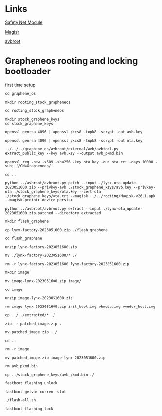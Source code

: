 # Links

[Safety Net Module](https://github.com/Displax/safetynet-fix/releases)

[Magisk](https://github.com/topjohnwu/Magisk/releases)

[avbroot](https://github.com/chenxiaolong/avbroot)

# Grapheneos rooting and locking bootloader

first time setup


```
cd graphene_os

mkdir rooting_stock_grapheneos

cd rooting_stock_grapheneos

mkdir stock_graphene_keys
cd stock_graphene_keys

openssl genrsa 4096 | openssl pkcs8 -topk8 -scrypt -out avb.key

openssl genrsa 4096 | openssl pkcs8 -topk8 -scrypt -out ota.key

../../../graphene_os/avbroot/external/avb/avbtool.py extract_public_key --key avb.key --output avb_pkmd.bin

openssl req -new -x509 -sha256 -key ota.key -out ota.crt -days 10000 -subj '/CN=Grapheneos/'

cd ..

python ../avbroot/avbroot.py patch --input ./lynx-ota_update-2023051600.zip --privkey-avb ./stock_graphene_keys/avb.key --privkey-ota ./stock_graphene_keys/ota.key --cert-ota ./stock_graphene_keys/ota.crt --magisk ../../rooting/Magisk-v26.1.apk --magisk-preinit-device persist

python ../avbroot/avbroot.py extract --input ./lynx-ota_update-2023051600.zip.patched --directory extracted

mkdir flash_graphene

cp lynx-factory-2023051600.zip ./flash_graphene

cd flash_graphene

unzip lynx-factory-2023051600.zip

mv ./lynx-factory-2023051600/* ./

rm -r lynx-factory-2023051600 lynx-factory-2023051600.zip

mkdir image

mv image-lynx-2023051600.zip image/

cd image

unzip image-lynx-2023051600.zip

rm image-lynx-2023051600.zip init_boot.img vbmeta.img vendor_boot.img

cp ../../extracted/* ./

zip -r patched_image.zip .

mv patched_image.zip ../

cd ..

rm -r image 

mv patched_image.zip image-lynx-2023051600.zip

rm avb_pkmd.bin

cp ../stock_graphene_keys/avb_pkmd.bin ./

fastboot flashing unlock

fastboot getvar current-slot

./flash-all.sh

fastboot flashing lock

```













